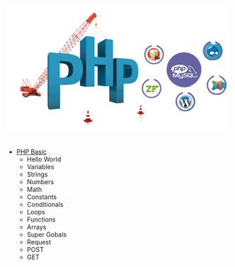 <div align="center">
    <img src="readme.png" alt="logo">
</div><br>

- [PHP Basic](/01-basic)
  - Hello World
  - Variables
  - Strings
  - Numbers
  - Math
  - Constants
  - Conditionals
  - Loops
  - Functions
  - Arrays
  - Super Gobals
  - Request
  - POST
  - GET

